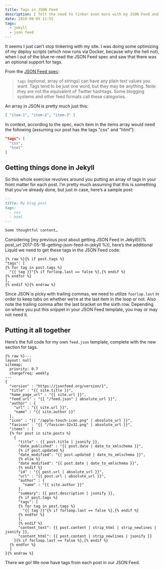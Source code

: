 ```yaml
---
title: Tags in JSON Feed
description: I felt the need to tinker even more with my JSON Feed and so I added support for tags
date: 2019-09-05 11:55
tags:
  - jekyll
  - json feed
---
```


It seems I just can’t stop tinkering with my site. I was doing some optimizing of my deploy scripts (which now runs via Docker, because why the hell not), when I out of the blue re-read the JSON Feed spec and saw that there was an optional support for tags.

From the [JSON Feed spec](https://jsonfeed.org/version/1):

> `tags` (optional, array of strings) can have any plain text values you want. Tags tend to be just one word, but they may be anything. Note: they are not the equivalent of Twitter hashtags. Some blogging systems and other feed formats call these categories.

An array in JSON is pretty much just this:

~~~json
[ "item-1", "item-2", "item-3" ]
~~~

In context, according to the spec, each item in the items array would need the following (assuming our post has the tags "css" and "html"):

~~~json
"tags": [
  "css",
  "html"
]
~~~

## Getting things done in Jekyll

So this whole exercise revolves around you putting an array of tags in your front matter for each post. I’m pretty much assuming that this is something that you’ve already done, but just in case, here’s a sample post:

~~~markdown
---
title: My blog post
tags:
  - css
  - html
---

Some thoughtful content…
~~~

Considering [my previous post about getting JSON Feed in Jekyll]({% post_url 2017-05-18-getting-json-feed-in-jekyll %}), here’s the additional Liquid we need to get these tags in the JSON Feed code:

~~~liquid
{% raw %}{% if post.tags %}
"tags": [
{% for tag in post.tags %}
  "{{ tag }}"{% if forloop.last == false %},{% endif %}
{% endfor %}
],
{% endif %}{% endraw %}
~~~

Since JSON is picky with trailing commas, we need to utilize `foorlop.last` in order to keep tabs on whether we’re at the last item in the loop or not. Also note the trailing comma after the last bracket on the sixth row. Depending on where you put this snippet in your JSON Feed template, you may or may not need it.

## Putting it all together

Here’s the full code for my own `feed.json` template, complete with the new section for tags.

~~~liquid
{% raw %}---
layout: null
sitemap:
  priority: 0.7
  changefreq: weekly
---
{
  "version" : "https://jsonfeed.org/version/1",
  "title" : "{{ site.title }}",
  "home_page_url" : "{{ site.url }}",
  "feed_url" : "{{ "/feed.json" | absolute_url }}",
  "author" : {
    "url" : "{{ site.url }}",
    "name" : "{{ site.author }}"
  },
  "icon" : "{{ "/apple-touch-icon.png" | absolute_url }}",
  "favicon" : "{{ "/favicon-32x32.png" | absolute_url }}",
  "items" : [
  {% for post in site.posts %}
    {
      "title" : {{ post.title | jsonify }},
      "date_published" : "{{ post.date | date_to_xmlschema }}",
      {% if post.updated %}
      "date_modified": "{{ post.updated | date_to_xmlschema }}",
      {% else %}
      "date_modified": "{{ post.date | date_to_xmlschema }}",
      {% endif %}
      "id" : "{{ post.url | absolute_url }}",
      "url" : "{{ post.url | absolute_url }}",
      "author" : {
        "name" : "{{ site.author }}"
      },
      "summary": {{ post.description | jsonify }},
      {% if post.tags %}
      "tags": [
      {% for tag in post.tags %}
        "{{ tag }}"{% if forloop.last == false %},{% endif %}
      {% endfor %}
      ],
      {% endif %}
      "content_text": {{ post.content | strip_html | strip_newlines | jsonify }},
      "content_html": {{ post.content | strip_newlines | jsonify }}
    }{% if forloop.last == false %},{% endif %}
  {% endfor %}
  ]
}{% endraw %}
~~~

There we go! We now have tags from each post in our JSON Feed.
